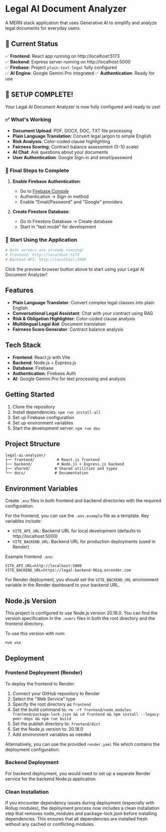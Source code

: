 # Legal AI Document Analyzer

A MERN stack application that uses Generative AI to simplify and analyze legal documents for everyday users.

## 🚀 Current Status

✅ **Frontend**: React app running on http://localhost:5173  
✅ **Backend**: Express server running on http://localhost:5000  
✅ **Firebase**: Project `plain-text-legal` fully configured  
✅ **AI Engine**: Google Gemini Pro integrated
✅ **Authentication**: Ready for use

## 🎯 **SETUP COMPLETE!**

Your Legal AI Document Analyzer is now fully configured and ready to use!

### ✅ What's Working
- **Document Upload**: PDF, DOCX, DOC, TXT file processing
- **Plain Language Translation**: Convert legal jargon to simple English
- **Risk Analysis**: Color-coded clause highlighting 
- **Fairness Scoring**: Contract balance assessment (0-10 scale)
- **AI Chat**: Ask questions about your documents
- **User Authentication**: Google Sign-in and email/password

### 🔧 **Final Steps to Complete**

1. **Enable Firebase Authentication**:
   - Go to [Firebase Console](https://console.firebase.google.com/project/plain-text-legal)
   - Authentication → Sign-in method
   - Enable "Email/Password" and "Google" providers

2. **Create Firestore Database**:
   - Go to Firestore Database → Create database
   - Start in "test mode" for development

### 🚀 **Start Using the Application**

```bash
# Both servers are already running!
# Frontend: http://localhost:5173
# Backend API: http://localhost:5000
```

Click the preview browser button above to start using your Legal AI Document Analyzer!

## Features

- **Plain Language Translator**: Convert complex legal clauses into plain English
- **Conversational Legal Assistant**: Chat with your contract using RAG
- **Risk & Obligation Highlighter**: Color-coded clause analysis
- **Multilingual Legal Aid**: Document translation
- **Fairness Score Generator**: Contract balance analysis

## Tech Stack

- **Frontend**: React.js with Vite
- **Backend**: Node.js + Express.js
- **Database**: Firebase
- **Authentication**: Firebase Auth
- **AI**: Google Gemini Pro for text processing and analysis

## Getting Started

1. Clone the repository
2. Install dependencies: `npm run install-all`
3. Set up Firebase configuration
4. Set up environment variables
5. Start the development server: `npm run dev`

## Project Structure

```
legal-ai-analyzer/
├── frontend/          # React.js frontend
├── backend/           # Node.js + Express.js backend
├── shared/           # Shared utilities and types
└── docs/             # Documentation
```

## Environment Variables

Create `.env` files in both frontend and backend directories with the required configuration.

For the frontend, you can use the `.env.example` file as a template. Key variables include:
- `VITE_API_URL`: Backend URL for local development (defaults to http://localhost:5000)
- `VITE_BACKEND_URL`: Backend URL for production deployments (used in Render)

Example frontend `.env`:
```
VITE_API_URL=http://localhost:5000
VITE_BACKEND_URL=https://legal-backend-96zq.onrender.com
```

For Render deployment, you should set the `VITE_BACKEND_URL` environment variable in the Render dashboard to your backend URL.

## Node.js Version

This project is configured to use Node.js version 20.18.0. You can find the version specification in the `.nvmrc` files in both the root directory and the frontend directory.

To use this version with nvm:
```bash
nvm use
```

## Deployment

### Frontend Deployment (Render)

To deploy the frontend to Render:

1. Connect your GitHub repository to Render
2. Select the "Web Service" type
3. Specify the root directory as `frontend`
4. Set the build command to: `rm -rf frontend/node_modules frontend/package-lock.json && cd frontend && npm install --legacy-peer-deps && npm run build`
5. Set the publish directory to: `frontend/dist`
6. Set the Node.js version to: 20.18.0
7. Add environment variables as needed

Alternatively, you can use the provided `render.yaml` file which contains the deployment configuration.

### Backend Deployment

For backend deployment, you would need to set up a separate Render service for the backend Node.js application.

### Clean Installation

If you encounter dependency issues during deployment (especially with Rollup modules), the deployment process now includes a clean installation step that removes node_modules and package-lock.json before installing dependencies. This ensures that all dependencies are installed fresh without any cached or conflicting modules.